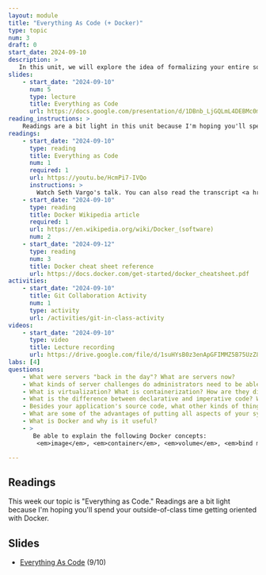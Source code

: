 ```yaml
---
layout: module
title: "Everything As Code (+ Docker)"
type: topic
num: 3
draft: 0
start_date: 2024-09-10
description: >
   In this unit, we will explore the idea of formalizing your entire software stack using code (e.g. operating system configurations, dependencies, documentation, and more). Even if your team is collaborating on the same codebase, if each team member is developing software with a different compiler, interpreter, language version, operating system, etc., you will likely run into conflicts and inconsistencies. Give this, you will learn about why "everything as code" is such an important idea, and some tools and strategies for managing your system stack over time.
slides: 
    - start_date: "2024-09-10"
      num: 5
      type: lecture
      title: Everything as Code
      url: https://docs.google.com/presentation/d/1DBnb_LjGQLmL4DEBMc0mOFfyUCsyyO6V/edit?usp=sharing&ouid=113376576186080604800&rtpof=true&sd=true
reading_instructions: >
    Readings are a bit light in this unit because I'm hoping you'll spend your outside-of-class time getting oriented with Docker:
readings: 
    - start_date: "2024-09-10"
      type: reading
      title: Everything as Code
      num: 1
      required: 1
      url: https://youtu.be/HcmPi7-IVQo
      instructions: > 
        Watch Seth Vargo's talk. You can also read the transcript <a href="https://www.hashicorp.com/resources/everything-as-code-the-future-of-ops-tools" target="_blank">here</a>
    - start_date: "2024-09-10"
      type: reading
      title: Docker Wikipedia article
      required: 1
      url: https://en.wikipedia.org/wiki/Docker_(software)
      num: 2
    - start_date: "2024-09-12"
      type: reading
      num: 3
      title: Docker cheat sheet reference
      url: https://docs.docker.com/get-started/docker_cheatsheet.pdf
activities:
    - start_date: "2024-09-10"
      title: Git Collaboration Activity
      num: 1
      type: activity
      url: /activities/git-in-class-activity
videos:
    - start_date: "2024-09-10"
      type: video
      title: Lecture recording
      url: https://drive.google.com/file/d/1suHYsB0z3enApGFIMMZ5B75UzZ8Dl7DB/view?usp=drive_link
labs: [4]
questions:
    - What were servers "back in the day"? What are servers now?
    - What kinds of server challenges do administrators need to be able to handle?
    - What is virtualization? What is containerization? How are they different?
    - What is the difference between declarative and imperative code? What are some examples of each?
    - Besides your application's source code, what other kinds of things should you also represent as code?
    - What are some of the advantages of putting all aspects of your system in terms of code?
    - What is Docker and why is it useful?
    - > 
       Be able to explain the following Docker concepts:
        <em>image</em>, <em>container</em>, <em>volume</em>, <em>bind mount</em>

---
```


## Readings
This week our topic is "Everything as Code."  Readings are a bit light
because I'm hoping you'll spend your outside-of-class time getting
oriented with Docker.

## Slides
* <a href="https://docs.google.com/presentation/d/1DBnb_LjGQLmL4DEBMc0mOFfyUCsyyO6V/edit?usp=sharing&ouid=113376576186080604800&rtpof=true&sd=true" target="_blank">Everything As Code</a> (9/10)